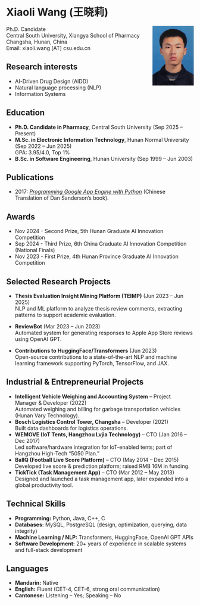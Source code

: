 # Xiaoli Wang (王晓莉)

<img align="right" height="160" src="photos/xiaoli.jpg">

Ph.D. Candidate\
Central South University, Xiangya School of Pharmacy\
Changsha, Hunan, China\
Email: xiaoli.wang [AT] csu.edu.cn

## Research interests
- AI-Driven Drug Design (AIDD)
- Natural language processing (NLP)
- Information Systems

## Education  
- **Ph.D. Candidate in Pharmacy**, Central South University (Sep 2025 – Present)
- **M.Sc. in Electronic Information Technology**, Hunan Normal University (Sep 2022 – Jun 2025)\
  GPA: 3.95/4.0, Top 1%
- **B.Sc. in Software Engineering**, Hunan University (Sep 1999 – Jun 2003)

## Publications
- 2017: *[Programming Google App Engine with Python](https://www.amazon.com/Programming-Google-Engine-Python-Infrastructure-ebook/dp/B010GNIV88)* (Chinese Translation of Dan Sanderson’s book).

## Awards
- Nov 2024 - Second Prize, 5th Hunan Graduate AI Innovation Competition 
- Sep 2024 - Third Prize, 6th China Graduate AI Innovation Competition (National Finals)
- Nov 2023 - First Prize, 4th Hunan Province Graduate AI Innovation Competition

## Selected Research Projects
- **Thesis Evaluation Insight Mining Platform (TEIMP)** (Jun 2023 – Jun 2025)\
NLP and ML platform to analyze thesis review comments, extracting patterns to support academic evaluation.

- **ReviewBot** (Mar 2023 – Jun 2023)\
Automated system for generating responses to Apple App Store reviews using OpenAI GPT.

- **Contributions to HuggingFace/Transformers** (Jun 2023)\
Open-source contributions to a state-of-the-art NLP and machine learning framework supporting PyTorch, TensorFlow, and JAX.  

## Industrial & Entrepreneurial Projects
- **Intelligent Vehicle Weighing and Accounting System** – Project Manager & Developer (2022)\
Automated weighing and billing for garbage transportation vehicles (Hunan Vary Technology).
- **Bosch Logistics Control Tower, Changsha** – Developer (2021)\
Built data dashboards for logistics operations.
- **WEMOVE (IoT Tents, Hangzhou Lvjia Technology)** – CTO (Jan 2016 – Dec 2017)\
Led software/hardware integration for IoT-enabled tents; part of Hangzhou High-Tech “5050 Plan.”
- **BallQ (Football Live Score Platform)** – CTO (May 2014 – Dec 2015)\
Developed live score & prediction platform; raised RMB 16M in funding.
- **TickTick (Task Management App)** – CTO (Mar 2012 – May 2013)\
Designed and launched a task management app, later expanded into a global productivity tool.

## Technical Skills  
- **Programming:** Python, Java, C++, C
- **Databases:** MySQL, PostgreSQL (design, optimization, querying, data integrity)
- **Machine Learning / NLP:** Transformers, HuggingFace, OpenAI GPT APIs
- **Software Development:** 20+ years of experience in scalable systems and full-stack development

## Languages  
- **Mandarin:** Native  
- **English:** Fluent (CET-4, CET-6, strong oral communication)  
- **Cantonese:** Listening – Yes; Speaking – No  
